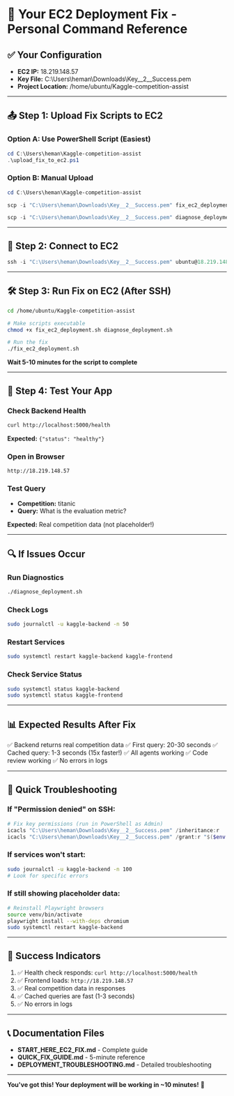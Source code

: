 # 🚀 Your EC2 Deployment Fix - Personal Command Reference

## ✅ Your Configuration
- **EC2 IP:** 18.219.148.57
- **Key File:** C:\Users\heman\Downloads\Key__2__Success.pem
- **Project Location:** /home/ubuntu/Kaggle-competition-assist

---

## 📤 Step 1: Upload Fix Scripts to EC2

### Option A: Use PowerShell Script (Easiest)
```powershell
cd C:\Users\heman\Kaggle-competition-assist
.\upload_fix_to_ec2.ps1
```

### Option B: Manual Upload
```powershell
cd C:\Users\heman\Kaggle-competition-assist

scp -i "C:\Users\heman\Downloads\Key__2__Success.pem" fix_ec2_deployment.sh ubuntu@18.219.148.57:/home/ubuntu/Kaggle-competition-assist/

scp -i "C:\Users\heman\Downloads\Key__2__Success.pem" diagnose_deployment.sh ubuntu@18.219.148.57:/home/ubuntu/Kaggle-competition-assist/
```

---

## 🔌 Step 2: Connect to EC2

```powershell
ssh -i "C:\Users\heman\Downloads\Key__2__Success.pem" ubuntu@18.219.148.57
```

---

## 🛠️ Step 3: Run Fix on EC2 (After SSH)

```bash
cd /home/ubuntu/Kaggle-competition-assist

# Make scripts executable
chmod +x fix_ec2_deployment.sh diagnose_deployment.sh

# Run the fix
./fix_ec2_deployment.sh
```

**Wait 5-10 minutes for the script to complete**

---

## 🧪 Step 4: Test Your App

### Check Backend Health
```bash
curl http://localhost:5000/health
```

**Expected:** `{"status": "healthy"}`

### Open in Browser
```
http://18.219.148.57
```

### Test Query
- **Competition:** titanic
- **Query:** What is the evaluation metric?

**Expected:** Real competition data (not placeholder!)

---

## 🔍 If Issues Occur

### Run Diagnostics
```bash
./diagnose_deployment.sh
```

### Check Logs
```bash
sudo journalctl -u kaggle-backend -n 50
```

### Restart Services
```bash
sudo systemctl restart kaggle-backend kaggle-frontend
```

### Check Service Status
```bash
sudo systemctl status kaggle-backend
sudo systemctl status kaggle-frontend
```

---

## 📊 Expected Results After Fix

✅ Backend returns real competition data
✅ First query: 20-30 seconds
✅ Cached query: 1-3 seconds (15x faster!)
✅ All agents working
✅ Code review working
✅ No errors in logs

---

## 🎯 Quick Troubleshooting

### If "Permission denied" on SSH:
```powershell
# Fix key permissions (run in PowerShell as Admin)
icacls "C:\Users\heman\Downloads\Key__2__Success.pem" /inheritance:r
icacls "C:\Users\heman\Downloads\Key__2__Success.pem" /grant:r "$($env:USERNAME):(R)"
```

### If services won't start:
```bash
sudo journalctl -u kaggle-backend -n 100
# Look for specific errors
```

### If still showing placeholder data:
```bash
# Reinstall Playwright browsers
source venv/bin/activate
playwright install --with-deps chromium
sudo systemctl restart kaggle-backend
```

---

## 🎉 Success Indicators

1. ✅ Health check responds: `curl http://localhost:5000/health`
2. ✅ Frontend loads: `http://18.219.148.57`
3. ✅ Real competition data in responses
4. ✅ Cached queries are fast (1-3 seconds)
5. ✅ No errors in logs

---

## 📞 Documentation Files

- **START_HERE_EC2_FIX.md** - Complete guide
- **QUICK_FIX_GUIDE.md** - 5-minute reference
- **DEPLOYMENT_TROUBLESHOOTING.md** - Detailed troubleshooting

---

**You've got this! Your deployment will be working in ~10 minutes!** 🚀


